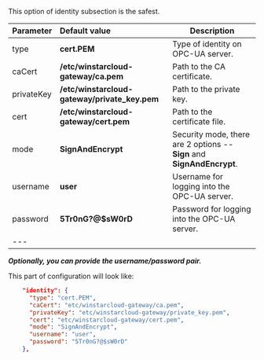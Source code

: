 This option of identity subsection is the safest.

| **Parameter** | **Default value**                             | **Description**                                                           |
|:-|:-|-
| type          | **cert.PEM**                                  | Type of identity on OPC-UA server.                                        |
| caCert        | **/etc/winstarcloud-gateway/ca.pem**           | Path to the CA certificate.                                               |
| privateKey    | **/etc/winstarcloud-gateway/private_key.pem**  | Path to the private key.                                                  |
| cert          | **/etc/winstarcloud-gateway/cert.pem**         | Path to the certificate file.                                             |
| mode          | **SignAndEncrypt**                            | Security mode, there are 2 options -- **Sign** and **SignAndEncrypt**.    |  
| username      | **user**                                      | Username for logging into the OPC-UA server.                              |
| password      | **5Tr0nG?@$sW0rD**                            | Password for logging into the OPC-UA server.                              |
|---

***Optionally, you can provide the username/password pair.***

This part of configuration will look like:  

```json
    "identity": {
      "type": "cert.PEM",
      "caCert": "etc/winstarcloud-gateway/ca.pem",
      "privateKey": "etc/winstarcloud-gateway/private_key.pem", 
      "cert": "etc/winstarcloud-gateway/cert.pem",
      "mode": "SignAndEncrypt",
      "username": "user",
      "password": "5Tr0nG?@$sW0rD"
    },
```